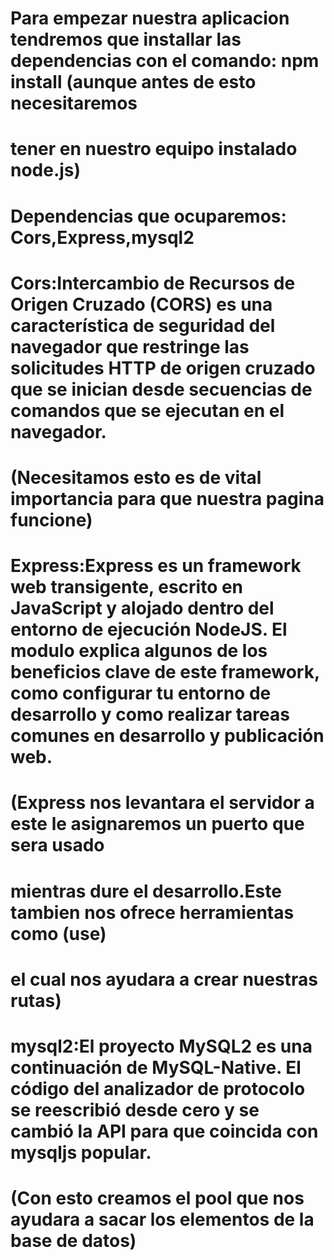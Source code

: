 # Para empezar nuestra aplicacion tendremos que installar las dependencias con el comando: npm install (aunque antes de esto necesitaremos
# tener en nuestro equipo instalado node.js) 

# Dependencias que ocuparemos: Cors,Express,mysql2

# Cors:Intercambio de Recursos de Origen Cruzado (CORS) es una característica de seguridad del navegador que restringe las solicitudes HTTP de origen cruzado que se inician desde secuencias de comandos que se ejecutan en el navegador.

# (Necesitamos esto es de vital importancia para que nuestra pagina funcione)

# Express:Express es un framework web transigente, escrito en JavaScript y alojado dentro del entorno de ejecución NodeJS. El modulo explica algunos de los beneficios clave de este framework, como configurar tu entorno de desarrollo y como realizar tareas comunes en desarrollo y publicación web.
# (Express nos levantara el servidor a este le asignaremos un puerto que sera usado 
# mientras dure el desarrollo.Este tambien nos ofrece herramientas como (use) 
# el cual nos ayudara a crear nuestras rutas)

# mysql2:El proyecto MySQL2 es una continuación de MySQL-Native. El código del analizador de protocolo se reescribió desde cero y se cambió la API para que coincida con mysqljs popular.
# (Con esto creamos el pool que nos ayudara a sacar los elementos de la base de datos)